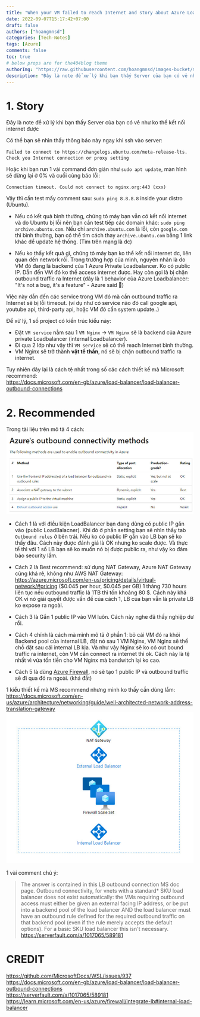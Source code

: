 ```yaml
---
title: "When your VM failed to reach Internet and story about Azure Load Balancer"
date: 2022-09-07T15:17:42+07:00
draft: false
authors: ["hoangmnsd"]
categories: [Tech-Notes]
tags: [Azure]
comments: false
toc: true
# below props are for the404blog theme
authorImg: "https://raw.githubusercontent.com/hoangmnsd/images-bucket/master/static/images/hoangmsnd-avatar001.jpg"
description: "Đây là note để xử lý khi bạn thấy Server của bạn có vẻ như ko thể kết nối internet được"
---
```


# 1. Story

Đây là note để xử lý khi bạn thấy Server của bạn có vẻ như ko thể kết nối internet được

Có thể bạn sẽ nhìn thấy thông báo này ngay khi ssh vào server:  
```
Failed to connect to https://changelogs.ubuntu.com/meta-release-lts. Check you Internet connection or proxy setting
```
Hoặc khi bạn run 1 vài command đơn giản như `sudo apt update`, màn hình sẽ dừng lại ở 0% và cuối cùng báo lỗi:
```
Connection timeout. Could not connect to nginx.org:443 (xxx)
```

Vậy thì cần test mấy comment sau: `sudo ping 8.8.8.8` inside your distro (Ubuntu).

- Nếu có kết quả bình thường, chứng tỏ máy bạn vẫn có kết nối internet và do Ubuntu bị lỗi nên bạn cần test tiếp các domain khác: `sudo ping archive.ubuntu.com`. Nếu chỉ `archive.ubuntu.com` là lỗi, còn `google.com` thì bình thường, bạn có thể tìm cách thay `archive.ubuntu.com` bằng 1 link khác để update hệ thống. (Tìm trên mạng là đc)  

- Nếu ko thấy kết quả gì, chứng tỏ máy bạn ko thể kết nối internet dc, liên quan đến network rồi. Trong trường hợp của mình, nguyên nhân là do VM đó đang là backend của 1 Azure Private Loadbalancer. Ko có public IP.
Dẫn đến VM đó ko thể access internet được. Hay còn gọi là bị chặn outbound traffic ra Internet (đây là 1 behavior của Azure Loadbalancer: "It's not a bug, it's a feature" - Azure said 🤣)  

Việc này dẫn đến các service trong VM đó mà cần outbound traffic ra Internet sẽ bị lỗi timeout. (ví dụ như có service nào đó call google api, youtube api, third-party api, hoặc VM đó cần system update..)  

Để xử lý, 1 số project có kiến trúc kiểu này:  
- Đặt `VM service` nằm sau 1 `VM Nginx` -> `VM Nginx` sẽ là backend của Azure private Loadbalancer (internal Loadbalancer).  
- Đi qua 2 lớp như vậy thì `VM service` sẽ có thể reach Internet bình thường.  
- VM Nginx sẽ trở thành **vật tế thần**, nó sẽ bị chặn outbound traffic ra internet.  

Tuy nhiên đây lại là cách tệ nhất trong số các cách thiết kế mà Microsoft recommend:  
https://docs.microsoft.com/en-gb/azure/load-balancer/load-balancer-outbound-connections

# 2. Recommended

Trong tài liệu trên mô tả 4 cách:  
![](https://raw.githubusercontent.com/hoangmnsd/images-bucket/master/static/images/azure-outbound-medthod.jpg)

- Cách 1 là với điều kiện LoadBalancer bạn đang dùng có public IP gắn vào (public LoadBalacner). Khi đó ở phần setting bạn sẽ nhìn thấy tab `Outbound rules` ở bên trái. Nếu ko có public IP gắn vào LB bạn sẽ ko thấy đâu.
Cách này được đánh giá là OK nhưng ko scale được. Và thực tế thì với 1 số LB bạn sẽ ko muốn nó bị được public ra, như vậy ko đảm bảo security lắm.

- Cách 2 là Best recommend: sử dụng NAT Gateway, Azure NAT Gateway cũng khá rẻ, không như AWS NAT Gateway:
https://azure.microsoft.com/en-us/pricing/details/virtual-network/#pricing 
($0.045 per hour, $0.045 per GB) 1 tháng 730 hours liên tục nếu outbound traffic là 1TB thì tốn khoảng 80 $. 
Cách này khá OK vì nó giải quyết được vấn đề của cách 1, LB của bạn vẫn là private LB ko expose ra ngoài. 

- Cách 3 là Gắn 1 public IP vào VM luôn. Cách này nghe đã thấy nghiệp dư rồi.

- Cách 4 chính là cách mà mình mô tả ở phần 1: bỏ cái VM đó ra khỏi Backend pool của internal LB, đặt nó sau 1 VM Nginx, VM Nginx sẽ thế chỗ đặt sau cái internal LB kia. Và như vậy Nginx sẽ ko có out bound traffic ra internet, còn VM cần connect ra internet thì ok. Cách này là tệ nhất vì vừa tốn tiền cho VM Nginx mà bandwitch lại ko cao.  

- Cách 5 là dùng [Azure Firewall](https://learn.microsoft.com/en-us/azure/firewall/integrate-lb#internal-load-balancer), nó sẽ tạo 1 public IP và outbound traffic sẽ đi qua đó ra ngoài. (khá đắt)  

1 kiểu thiết kế mà MS recommend nhưng mình ko thấy cần dùng lắm:  
https://docs.microsoft.com/en-us/azure/architecture/networking/guide/well-architected-network-address-translation-gateway
![](https://raw.githubusercontent.com/hoangmnsd/images-bucket/master/static/images/auzre-natgw.jpg)

1 vài comment chú ý:  
> The answer is contained in this LB outbound connection MS doc page. Outbound connectivity, for vnets with a standard* SKU load balancer does not exist automatically: the VMs requiring outbound access must either be given an external facing IP address, or be put into a backend pool of the load balancer AND the load balancer must have an outbound rule defined for the required outbound traffic on that backend pool (even if the rule merely accepts the default options). For a basic SKU load balancer this isn't necessary.  
https://serverfault.com/a/1017065/589181


# CREDIT

https://github.com/MicrosoftDocs/WSL/issues/937  
https://docs.microsoft.com/en-gb/azure/load-balancer/load-balancer-outbound-connections  
https://serverfault.com/a/1017065/589181  
https://learn.microsoft.com/en-us/azure/firewall/integrate-lb#internal-load-balancer  